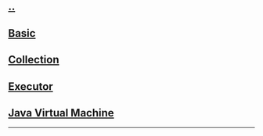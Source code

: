 ## [..](../index.md)

## [Basic](./basic)

## [Collection](./collection)

## [Executor](./executor)

## [Java Virtual Machine](./java_virtual_machine)

---
